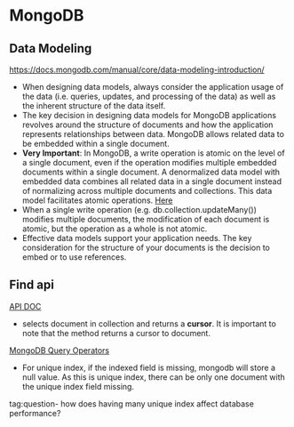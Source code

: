 # MongoDB

## Data Modeling

https://docs.mongodb.com/manual/core/data-modeling-introduction/

- When designing data models, always consider the application usage of the data (i.e. queries, updates, and processing of the data) as well as the inherent structure of the data itself.
- The key decision in designing data models for MongoDB applications revolves around the structure of documents and how the application represents relationships between data. MongoDB allows related data to be embedded within a single document.
- **Very Important**: In MongoDB, a write operation is atomic on the level of a single document, even if the operation modifies multiple embedded documents within a single document. A denormalized data model with embedded data combines all related data in a single document instead of normalizing across multiple documents and collections. This data model facilitates atomic operations. [Here](https://docs.mongodb.com/manual/core/data-modeling-introduction/#single-document-atomicity)
- When a single write operation (e.g. db.collection.updateMany()) modifies multiple documents, the modification of each document is atomic, but the operation as a whole is not atomic.
- Effective data models support your application needs. The key consideration for the structure of your documents is the decision to embed or to use references.



## Find api

[API DOC](https://docs.mongodb.com/manual/reference/method/db.collection.find/)

- selects document in collection and returns a **cursor**. It is important to note that the method returns a cursor to
document.

[MongoDB Query Operators](https://docs.mongodb.com/manual/reference/operator/query/#query-selectors)

- For unique index, if the indexed field is missing, mongodb will store a null value. As this is unique index, there can
be only one document with the unique index field missing. 

tag:question- how does having many unique index affect database performance?

